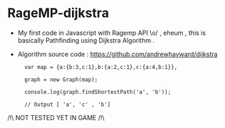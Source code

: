 # RageMP-dijkstra

- My first code in Javascript with Ragemp API \o/ , eheum , this is basically Pathfinding using Dijkstra Algorithm . 

- Algorithm source code : https://github.com/andrewhayward/dijkstra 

		var map = {a:{b:3,c:1},b:{a:2,c:1},c:{a:4,b:1}},

		graph = new Graph(map);

		console.log(graph.findShortestPath('a', 'b'));

		// Output [ 'a', 'c' , 'b']



/!\ NOT TESTED YET IN GAME /!\
